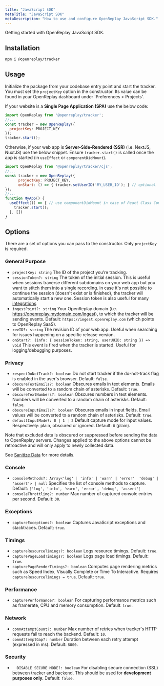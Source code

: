 ```yaml
---
title: "JavaScript SDK"
metaTitle: "JavaScript SDK"
metaDescription: "How to use and configure OpenReplay JavaScript SDK."
---
```


Getting started with OpenReplay JavaScript SDK.

## Installation

```bash
npm i @openreplay/tracker
```

## Usage

Initialize the package from your codebase entry point and start the tracker. You must set the `projectKey` option in the constructor. Its value can be found in your OpenReplay dashboard under 'Preferences > Projects'.

If your website is a **Single Page Application (SPA)** use the below code:

```js
import OpenReplay from '@openreplay/tracker';
//...
const tracker = new OpenReplay({
  projectKey: PROJECT_KEY
});
tracker.start();
```

Otherwise, if your web app is **Server-Side-Rendered (SSR)** (i.e. NextJS, NuxtJS) use the below snippet. Ensure `tracker.start()` is called once the app is started (in `useEffect` or `componentDidMount`).

```js
import OpenReplay from '@openreplay/tracker/cjs';
//...
const tracker = new OpenReplay({
      projectKey: PROJECT_KEY,
      onStart: () => { tracker.setUserID('MY_USER_ID'); } // optional
});
//...
function MyApp() {
  useEffect(() => { // use componentDidMount in case of React Class Component
    tracker.start();
  }, [])
}
```

## Options

There are a set of options you can pass to the constructor. Only `projectKey` is required.

### General Purpose

- `projectKey: string` The ID of the project you're tracking.
- `sessionToken?: string` The token of the initial session. This is useful when sessions traverse different subdomains on your web app but you want to stitch them into a single recording. In case it's not possible to continue the session (doesn't exist or is finished), the tracker will automatically start a new one. Session token is also useful for many [integrations](/integrations).
- `ingestPoint?: string` Your OpenReplay domain (i.e. https://openreplay.mydomain.com/ingest), to which the tracker will be sending events. Default: `https://ingest.openreplay.com` (which points to OpenReplay SaaS).
- `revID?: string` The revision ID of your web app. Useful when searching for issues happening on a specific release version.
- `onStart?: (info: { sessionToken: string, userUUID: string }) => void` This event is fired when the tracker is started. Useful for logging/debugging purposes.

### Privacy

- `respectDoNotTrack?: boolean` Do not start tracker if the do-not-track flag is enabled in the user's browser. Default: `false`.
- `obscureTextEmails?: boolean` Obscures emails in text elements. Emails will be converted to a random chain of asterisks. Default: `true`.
- `obscureTextNumbers?: boolean` Obscures numbers in text elements. Numbers will be converted to a random chain of asterisks. Default: `false`.
- `obscureInputEmails?: boolean` Obscures emails in input fields. Email values will be converted to a random chain of asterisks. Default: `true`.
- `defaultInputMode?: 0 | 1 | 2` Default capture mode for input values. Respectively: plain, obscured or ignored. Default: `0` (plain).

Note that excluded data is obscured or suppressed before sending the data to OpenReplay servers. Changes applied to the above options cannot be retroactive and will only apply to newly collected data.

See [Sanitize Data](/installation/sanitize-data) for more details.

### Console

- `consoleMethods?: Array<'log' | 'info' | 'warn' | 'error'  'debug' | 'assert'> | null` Specifies the list of console methods to capture. Default: `['log', 'info', 'warn', 'error', 'debug', 'assert']`
- `consoleThrottling?: number` Max number of captured console entries per second. Default: `30`.

### Exceptions

- `captureExceptions?: boolean` Captures JavaScript exceptions and stacktraces. Default: `true`.

### Timings

- `captureResourceTimings?: boolean` Logs resource timings. Default: `true`.
- `capturePageLoadTimings?: boolean` Logs page load timings. Default: `true`.
- `capturePageRenderTimings?: boolean` Computes page rendering metrics such as Speed Index, Visually Complete or Time To Interactive. Requires `captureResourceTimings = true`. Default: `true`.

### Performance

- `capturePerformance?: boolean` For capturing performance metrics such as framerate, CPU and memory consumption. Default: `true`.

### Network

- `connAttemptCount?: number` Max number of retries when tracker's HTTP requests fail to reach the backend. Default: `10`.
- `connAttemptGap?: number` Duration between each retry attempt (expressed in ms). Default: `8000`.

### Security

- `__DISABLE_SECURE_MODE?: boolean` For disabling secure connection (SSL) between tracker and backend. This should be used for **development purposes only**. Default: `false`.
